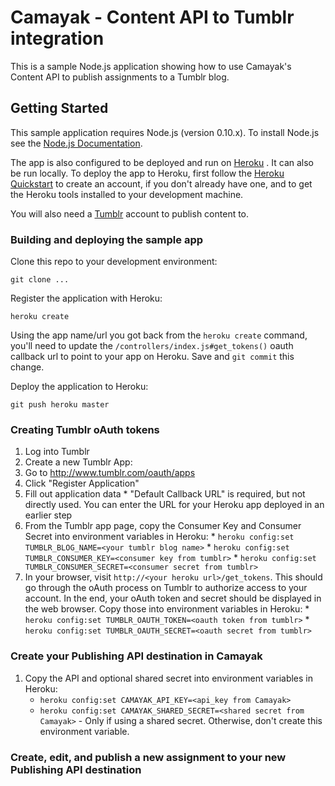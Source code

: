 # Camayak - Content API to Tumblr integration

This is a sample Node.js application showing how to use Camayak's Content API to publish assignments to a Tumblr blog.

## Getting Started

This sample application requires Node.js (version 0.10.x).  To install Node.js see the [Node.js Documentation](http://nodejs.org).

The app is also configured to be deployed and run on [Heroku](https://www.heroku.com/) .  It can also be run locally.  To deploy the app to Heroku, first follow the [Heroku Quickstart](https://devcenter.heroku.com/articles/quickstart) to create an account, if you don't already have one, and to get the Heroku tools installed to your development machine.

You will also need a [Tumblr](https://www.tumblr.com/) account to publish content to.

### Building and deploying the sample app

Clone this repo to your development environment:

`git clone ...`

Register the application with Heroku:

`heroku create`

Using the app name/url you got back from the `heroku create` command, you'll need to update the 
`/controllers/index.js#get_tokens()` oauth callback url to point to your app on Heroku.  Save and `git commit` this change.

Deploy the application to Heroku:

`git push heroku master`

### Creating Tumblr oAuth tokens

1. Log into Tumblr
1. Create a new Tumblr App:
  1. Go to http://www.tumblr.com/oauth/apps
  1. Click "Register Application"
  1. Fill out application data
    * "Default Callback URL" is required, but not directly used.  You can enter the URL for your Heroku app deployed in an earlier step
  1. From the Tumblr app page, copy the Consumer Key and Consumer Secret into environment variables in Heroku:
    * `heroku config:set TUMBLR_BLOG_NAME=<your tumblr blog name>`
    * `heroku config:set TUMBLR_CONSUMER_KEY=<consumer key from tumblr>`
    * `heroku config:set TUMBLR_CONSUMER_SECRET=<consumer secret from tumblr>`
  1. In your browser, visit `http://<your heroku url>/get_tokens`.  This should go through the oAuth process on Tumblr to authorize access to your account.  In the end, your oAuth token and secret should be displayed in the web browser.  Copy those into environment variables in Heroku:
    * `heroku config:set TUMBLR_OAUTH_TOKEN=<oauth token from tumblr>`
    * `heroku config:set TUMBLR_OAUTH_SECRET=<oauth secret from tumblr>`

### Create your Publishing API destination in Camayak

1. Copy the API and optional shared secret into environment variables in Heroku:
    * `heroku config:set CAMAYAK_API_KEY=<api_key from Camayak>`
    * `heroku config:set CAMAYAK_SHARED_SECRET=<shared secret from Camayak>` - Only if using a shared secret.  Otherwise, don't create this environment variable.

### Create, edit, and publish a new assignment to your new Publishing API destination

